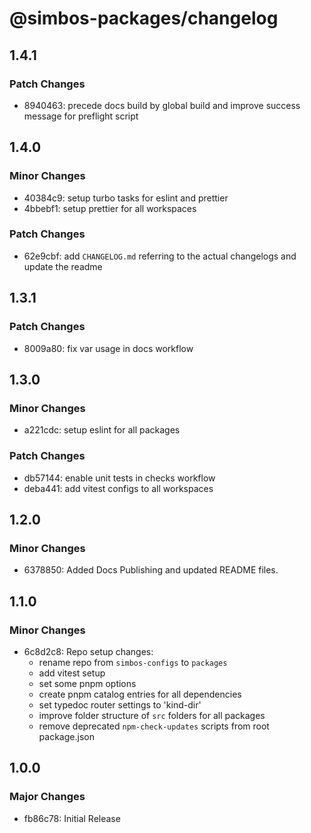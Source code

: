 # @simbos-packages/changelog

## 1.4.1

### Patch Changes

- 8940463: precede docs build by global build and improve success message for
  preflight script

## 1.4.0

### Minor Changes

- 40384c9: setup turbo tasks for eslint and prettier
- 4bbebf1: setup prettier for all workspaces

### Patch Changes

- 62e9cbf: add `CHANGELOG.md` referring to the actual changelogs and update the
  readme

## 1.3.1

### Patch Changes

- 8009a80: fix var usage in docs workflow

## 1.3.0

### Minor Changes

- a221cdc: setup eslint for all packages

### Patch Changes

- db57144: enable unit tests in checks workflow
- deba441: add vitest configs to all workspaces

## 1.2.0

### Minor Changes

- 6378850: Added Docs Publishing and updated README files.

## 1.1.0

### Minor Changes

- 6c8d2c8: Repo setup changes:
  - rename repo from `simbos-configs` to `packages`
  - add vitest setup
  - set some pnpm options
  - create pnpm catalog entries for all dependencies
  - set typedoc router settings to 'kind-dir'
  - improve folder structure of `src` folders for all packages
  - remove deprecated `npm-check-updates` scripts from root package.json

## 1.0.0

### Major Changes

- fb86c78: Initial Release
